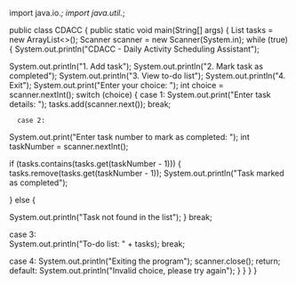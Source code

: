 import java.io.*;
import java.util.*;

public class CDACC {
    public static void main(String[] args) {
        List<String> tasks = new ArrayList<>();
        Scanner scanner = new Scanner(System.in);
        while (true) {
            System.out.println("CDACC - Daily Activity Scheduling Assistant");
           
  System.out.println("1. Add task");
  System.out.println("2. Mark task as completed");
  System.out.println("3. View to-do list");
  System.out.println("4. Exit");
  System.out.print("Enter your choice: ");
     int choice = scanner.nextInt();
     switch (choice) {
     case 1:
  System.out.print("Enter task details: ");
                    tasks.add(scanner.next());
         break;
      
      case 2:
   System.out.print("Enter task number to mark as completed: ");
   int taskNumber = scanner.nextInt();
  
  if (tasks.contains(tasks.get(taskNumber - 1))) {
                        tasks.remove(tasks.get(taskNumber - 1));
                        System.out.println("Task marked as completed");

 } else {
                    
System.out.println("Task not found in the list");
    }
  break;
  
               
  case 3:   
  System.out.println("To-do list: " + tasks);
      break;
               
  case 4:
                    System.out.println("Exiting the program");
    scanner.close();
      return;
        default:
                    System.out.println("Invalid choice, please try again");
            }
        }
    }
}

